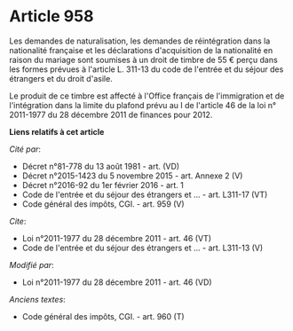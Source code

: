 # Article 958

Les demandes de naturalisation, les demandes de réintégration dans la nationalité française et les déclarations d'acquisition
de la nationalité en raison du mariage sont soumises à un droit de timbre de 55 € perçu dans les formes prévues à l'article
L. 311-13 du code de l'entrée et du séjour des étrangers et du droit d'asile. 

Le produit de ce timbre est affecté à l'Office français de l'immigration et de l'intégration dans la limite du plafond prévu
au I de l'article 46 de la loi n° 2011-1977 du 28 décembre 2011 de finances pour 2012.

**Liens relatifs à cet article**

_Cité par_:

  - Décret n°81-778 du 13 août 1981  - art. (VD)
  - Décret n°2015-1423 du 5 novembre 2015 - art. Annexe 2 (V)
  - Décret n°2016-92 du 1er février 2016 - art. 1
  - Code de l'entrée et du séjour des étrangers et ... - art. L311-17 (VT)
  - Code général des impôts, CGI. - art. 959 (V)

_Cite_:

  - Loi n°2011-1977 du 28 décembre 2011 - art. 46 (VT)
  - Code de l'entrée et du séjour des étrangers et ... - art. L311-13 (V)

_Modifié par_:

  - Loi n°2011-1977 du 28 décembre 2011 - art. 46 (VD)

_Anciens textes_:

  - Code général des impôts, CGI. - art. 960 (T)
